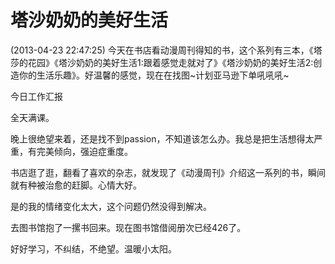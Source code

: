 # 塔沙奶奶的美好生活


(2013-04-23 22:47:25)
今天在书店看动漫周刊得知的书，这个系列有三本，《塔莎的花园》《塔沙奶奶的美好生活1:跟着感觉走就对了》《塔沙奶奶的美好生活2:创造你的生活乐趣》。好温馨的感觉，现在在找图~计划亚马逊下单吼吼吼~

今日工作汇报



全天满课。





晚上很绝望来着，还是找不到passion，不知道该怎么办。我总是把生活想得太严重，有完美倾向，强迫症重度。





书店逛了逛，翻看了喜欢的杂志，就发现了《动漫周刊》介绍这一系列的书，瞬间就有种被治愈的赶脚。心情大好。





是的我的情绪变化太大，这个问题仍然没得到解决。









去图书馆抱了一摞书回来。现在图书馆借阅册次已经426了。





好好学习，不纠结，不绝望。温暖小太阳。

